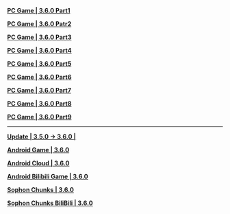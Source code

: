 **[PC Game | 3.6.0 Part1](https://autopatchcn.bhsr.com/client/cn/20250913163925_dgTMhCJ7OUmyjlsh/PC/download/StarRail_3.6.0.7z.001)**

**[PC Game | 3.6.0 Patr2](https://autopatchcn.bhsr.com/client/cn/20250913163925_dgTMhCJ7OUmyjlsh/PC/download/StarRail_3.6.0.7z.002)**

**[PC Game | 3.6.0 Part3](https://autopatchcn.bhsr.com/client/cn/20250913163925_dgTMhCJ7OUmyjlsh/PC/download/StarRail_3.6.0.7z.003)**

**[PC Game | 3.6.0 Part4](https://autopatchcn.bhsr.com/client/cn/20250913163925_dgTMhCJ7OUmyjlsh/PC/download/StarRail_3.6.0.7z.004)**

**[PC Game | 3.6.0 Part5](https://autopatchcn.bhsr.com/client/cn/20250913163925_dgTMhCJ7OUmyjlsh/PC/download/StarRail_3.6.0.7z.005)**

**[PC Game | 3.6.0 Part6](https://autopatchcn.bhsr.com/client/cn/20250913163925_dgTMhCJ7OUmyjlsh/PC/download/StarRail_3.6.0.7z.006)**

**[PC Game | 3.6.0 Part7](https://autopatchcn.bhsr.com/client/cn/20250913163925_dgTMhCJ7OUmyjlsh/PC/download/StarRail_3.6.0.7z.007)**

**[PC Game | 3.6.0 Part8](https://autopatchcn.bhsr.com/client/cn/20250913163925_dgTMhCJ7OUmyjlsh/PC/download/StarRail_3.6.0.7z.008)**

**[PC Game | 3.6.0 Part9](https://autopatchcn.bhsr.com/client/cn/20250913163925_dgTMhCJ7OUmyjlsh/PC/download/StarRail_3.6.0.7z.009)**

---

**[Update | 3.5.0 -> 3.6.0 | ](https://autopatchcn.bhsr.com/client/diff/hkrpg_cn/game_3.5.0_3.6.0_hdiff_gsgfkohFiNdmenRa.7z)**

**[Android Game | 3.6.0](https://autopatchcn.bhsr.com/client/cn/20250913175807_IPNyJ3QQa0TlG771/gw_An/StarRail_3.6.0.apk)**

**[Android Cloud | 3.6.0](https://autopatchcn.bhsr.com/client/cn/20250909174035_2haTz4ocOUMmIdVB/gw_An_C/StarRailCloud_3.6.0.apk)**

**[Android Bilibili Game | 3.6.0](https://pkg.biligame.com/games/bhxqtd_3.6.0_20250916_095548_ac8a0.apk)**

**[Sophon Chunks | 3.6.0](https://downloader-api.mihoyo.com/downloader/sophon_chunk/api/getBuild?branch=main&package_id=Je5DM3y6Q2&password=xAghmdIRsgzX&tag=3.6.0)**

**[Sophon Chunks BiliBili | 3.6.0](https://downloader-api.mihoyo.com/downloader/sophon_chunk/api/getBuild?branch=main&package_id=HMNH5r9cEH&password=nQ2pokX2pFIG&plat_app=ddxf5qt290cg&tag=3.6.0)**

